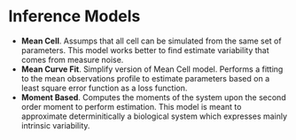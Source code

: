 # Inference Models
- **Mean Cell**. Assumps that all cell can be simulated from the same set of parameters. This model works better to find estimate variability that comes from measure noise.
- **Mean Curve Fit**. Simplify version of Mean Cell model. Performs a fitting to the mean observations profile to estimate parameters based on a least square error function as a loss function.
- **Moment Based**. Computes the moments of the system upon the second order moment to perform estimation. This model is meant to approximate determinitically a biological system which expresses mainly intrinsic variability.
